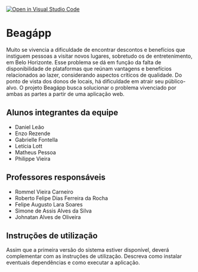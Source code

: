 [![Open in Visual Studio Code](https://classroom.github.com/assets/open-in-vscode-c66648af7eb3fe8bc4f294546bfd86ef473780cde1dea487d3c4ff354943c9ae.svg)](https://classroom.github.com/online_ide?assignment_repo_id=7619226&assignment_repo_type=AssignmentRepo)
# Beagápp
Muito se vivencia a dificuldade de encontrar descontos e benefícios que instiguem pessoas a visitar novos lugares, sobretudo os de entretenimento, em Belo Horizonte. Esse problema se dá em função da falta de disponibilidade de plataformas que reúnam vantagens e benefícios relacionados ao lazer, considerando aspectos críticos de qualidade. Do ponto de vista dos donos de locais, há dificuldade em atrair seu público-alvo.
O projeto Beagápp busca solucionar o problema vivenciado por ambas as partes a partir de uma aplicação web.

## Alunos integrantes da equipe

* Daniel Leão
* Enzo Rezende
* Gabrielle Fontella
* Letícia Lott
* Matheus Pessoa
* Philippe Vieira

## Professores responsáveis

* Rommel Vieira Carneiro
* Roberto Felipe Dias Ferreira da Rocha 
* Felipe Augusto Lara Soares
* Simone de Assis Alves da Silva 
* Johnatan Alves de Oliveira  

## Instruções de utilização

Assim que a primeira versão do sistema estiver disponível, deverá complementar com as instruções de utilização. Descreva como instalar eventuais dependências e como executar a aplicação.
